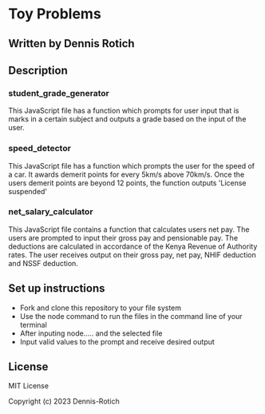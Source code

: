 # Toy Problems
## Written by Dennis Rotich
## Description
### student_grade_generator
This JavaScript file has a function which prompts for user input that is marks in a certain subject
and outputs a grade based on the input of the user. 
### speed_detector
This JavaScript file has a function which prompts the user for the speed of a car. It awards demerit points for every 5km/s above 70km/s. Once the users demerit points are beyond 12 points, the function outputs 'License suspended'
### net_salary_calculator
This JavaScript file contains a function that calculates users net pay. The users are prompted to input their gross pay and pensionable pay. The deductions are calculated in accordance of the Kenya Revenue of Authority rates. The user receives output on their gross pay, net pay, NHIF deduction and NSSF deduction.
## Set up instructions
<ul>
    <li>Fork and clone this repository to your file system</li>
    <li>Use the node command to run the files in the command line of your terminal</li>
    <li>After inputing node..... and the selected file</li>
    <li>Input valid values to the prompt and receive desired output</li>
</ul>

## License
MIT License

Copyright (c) 2023 Dennis-Rotich